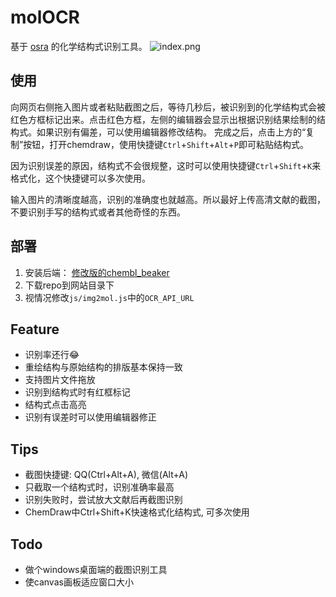# molOCR

基于 [osra](https://cactus.nci.nih.gov/osra/) 的化学结构式识别工具。
![index.png](https://i.loli.net/2020/09/02/UFfpWiqHzKJd8XI.png)

## 使用
向网页右侧拖入图片或者粘贴截图之后，等待几秒后，被识别到的化学结构式会被红色方框标记出来。点击红色方框，左侧的编辑器会显示出根据识别结果绘制的结构式。如果识别有偏差，可以使用编辑器修改结构。
完成之后，点击上方的“复制”按钮，打开chemdraw，使用快捷键`Ctrl`+`Shift`+`Alt`+`P`即可粘贴结构式。

因为识别误差的原因，结构式不会很规整，这时可以使用快捷键`Ctrl`+`Shift`+`K`来格式化，这个快捷键可以多次使用。

输入图片的清晰度越高，识别的准确度也就越高。所以最好上传高清文献的截图，不要识别手写的结构式或者其他奇怪的东西。


## 部署
1. 安装后端： [修改版的chembl_beaker](https://github.com/def-fun/chembl_beaker/tree/v1.1)
2. 下载repo到网站目录下
3. 视情况修改`js/img2mol.js`中的`OCR_API_URL`


## Feature
- 识别率还行😂
- 重绘结构与原始结构的排版基本保持一致
- 支持图片文件拖放
- 识别到结构式时有红框标记
- 结构式点击高亮
- 识别有误差时可以使用编辑器修正

## Tips
- 截图快捷键: QQ(Ctrl+Alt+A), 微信(Alt+A)
- 只截取一个结构式时，识别准确率最高
- 识别失败时，尝试放大文献后再截图识别
- ChemDraw中Ctrl+Shift+K快速格式化结构式, 可多次使用

## Todo
- 做个windows桌面端的截图识别工具
- 使canvas画板适应窗口大小
